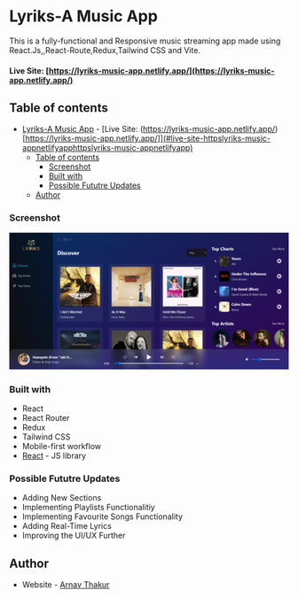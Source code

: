 # Lyriks-A Music App

This is a fully-functional and Responsive music streaming app made using React.Js,,React-Route,Redux,Tailwind CSS and Vite.

#### Live Site: [https://lyriks-music-app.netlify.app/](https://lyriks-music-app.netlify.app/)

## Table of contents

- [Lyriks-A Music App](#lyriks-a-music-app)
      - [Live Site: (https://lyriks-music-app.netlify.app/)[https://lyriks-music-app.netlify.app/]](#live-site-httpslyriks-music-appnetlifyapphttpslyriks-music-appnetlifyapp)
  - [Table of contents](#table-of-contents)
    - [Screenshot](#screenshot)
    - [Built with](#built-with)
    - [Possible Fututre Updates](#possible-fututre-updates)
  - [Author](#author)

### Screenshot

![](./Lyriks-Music-App.png)

### Built with

- React
- React Router
- Redux
- Tailwind CSS
- Mobile-first workflow
- [React](https://reactjs.org/) - JS library

### Possible Fututre Updates

- Adding New Sections
- Implementing Playlists Functionalitiy
- Implementing Favourite Songs Functionality
- Adding Real-Time Lyrics
- Improving the UI/UX Further

## Author

- Website - [Arnav Thakur](https://github.com/Arnavthakur26)
